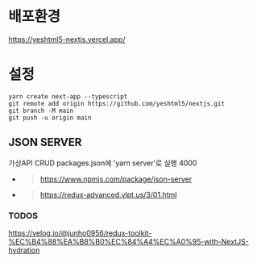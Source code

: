 # 배포환경

https://yeshtml5-nextjs.vercel.app/

# 설정

```
yarn create next-app --typescript
git remote add origin https://github.com/yeshtml5/nextjs.git
git branch -M main
git push -u origin main

```

## JSON SERVER

가상API CRUD
packages.json에 'yarn server'로 실행 4000

- > https://www.npmjs.com/package/json-server
- > https://redux-advanced.vlpt.us/3/01.html

### TODOS

https://velog.io/@junho0956/redux-toolkit-%EC%B4%88%EA%B8%B0%EC%84%A4%EC%A0%95-with-NextJS-hydration

